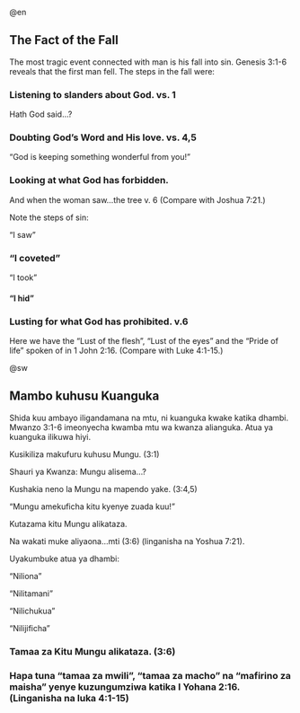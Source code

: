 
@en

<h2>The Fact of the Fall</h2>

<p>The most tragic event connected with man is his fall into sin. Genesis 3:1-6 reveals that the first man fell. The steps in the fall were:</p>

<h3>Listening to slanders about God. vs. 1</h3>
<p>Hath God said&#8230;?</p>

<h3>Doubting God&#8217;s Word and His love. vs. 4,5</h3>
<p>&#8220;God is keeping something wonderful from you!&#8221;</p>

<h3>Looking at what God has forbidden.</h3>
<p>And when the woman saw&#8230;the tree v. 6 (Compare with Joshua 7:21.)</p>

<p>Note the steps of sin:</p>
<p>&#9;&#9;&#9;&#8220;I saw&#8221;</p>
<h3>&#8220;I coveted&#8221;</h3>
<p>&#9;&#9;&#9;&#9;&#9;&#9;&#8220;I took&#8221;</p>
<h4>&#8220;I hid&#8221;</h4>

<h3>Lusting for what God has prohibited. v.6</h3>

<p>Here we have the &#8220;Lust of the flesh&#8221;, &#8220;Lust of the eyes&#8221; and the &#8220;Pride of life&#8221; spoken of in 1 John 2:16. (Compare with Luke 4:1-15.)</p>



@sw




<h2>Mambo kuhusu Kuanguka</h2>

<p>Shida kuu ambayo iligandamana na mtu, ni kuanguka kwake katika dhambi. Mwanzo 3:1-6 imeonyecha kwamba mtu wa kwanza alianguka. Atua ya kuanguka ilikuwa hiyi.</p>

<p>Kusikiliza makufuru kuhusu Mungu. (3:1)</p>
<p>Shauri ya Kwanza: Mungu alisema&#8230;?</p>

<p>Kushakia neno la Mungu na mapendo yake. (3:4,5)</p>
<p>&#8220;Mungu amekuficha kitu kyenye zuada kuu!&#8221;</p>

<p>Kutazama kitu Mungu alikataza. </p>
<p>Na wakati muke aliyaona&#8230;mti (3:6) (linganisha na Yoshua 7:21).</p>

<p>Uyakumbuke atua ya dhambi:</p>
<p>&#8220;Niliona&#8221;</p>
<p>&#9;&#8220;Nilitamani&#8221;</p>
<p>&#8220;Nilichukua&#8221;</p>
<p>&#8220;Nilijificha&#8221;</p>

<h3>Tamaa za Kitu Mungu alikataza. (3:6)</h3>

<h3>Hapa tuna &#8220;tamaa za mwili&#8221;, &#8220;tamaa za macho&#8221; na &#8220;mafirino za maisha&#8221; yenye kuzungumziwa katika I Yohana 2:16. (Linganisha na luka 4:1-15)</h3>
